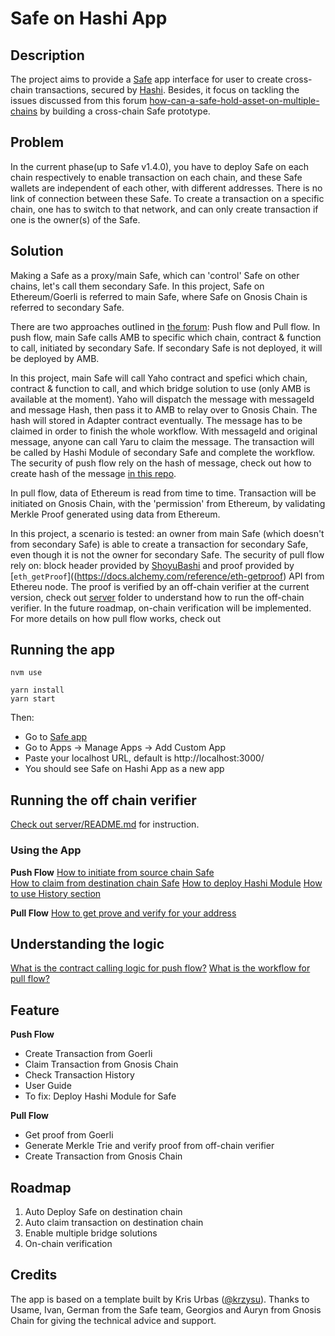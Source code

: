 # Safe on Hashi App

## Description

The project aims to provide a [Safe](https://safe.global/) app interface for user to create cross-chain transactions, secured by [Hashi](<(https://github.com/gnosis/hashi)>). Besides, it focus on tackling the issues discussed from this forum [how-can-a-safe-hold-asset-on-multiple-chains](https://forum.safe.global/t/how-can-a-safe-hold-asset-on-multiple-chains/2242) by building a cross-chain Safe prototype.

## Problem

In the current phase(up to Safe v1.4.0), you have to deploy Safe on each chain respectively to enable transaction on each chain, and these Safe wallets are independent of each other, with different addresses. There is no link of connection between these Safe.
To create a transaction on a specific chain, one has to switch to that network, and can only create transaction if one is the owner(s) of the Safe.

## Solution

Making a Safe as a proxy/main Safe, which can 'control' Safe on other chains, let's call them secondary Safe.
In this project, Safe on Ethereum/Goerli is referred to main Safe, where Safe on Gnosis Chain is referred to secondary Safe.

There are two approaches outlined in [the forum](https://forum.safe.global/t/how-can-a-safe-hold-asset-on-multiple-chains/2242): Push flow and Pull flow.
In push flow, main Safe calls AMB to specific which chain, contract & function to call, initiated by secondary Safe. If secondary Safe is not deployed, it will be deployed by AMB.

In this project, main Safe will call Yaho contract and spefici which chain, contract & function to call, and which bridge solution to use (only AMB is available at the moment). Yaho will dispatch the message with messageId and message Hash, then pass it to AMB to relay over to Gnosis Chain. The hash will stored in Adapter contract eventually.
The message has to be claimed in order to finish the whole workflow. With messageId and original message, anyone can call Yaru to claim the message. The transaction will be called by Hashi Module of secondary Safe and complete the workflow.
The security of push flow rely on the hash of message, check out how to create hash of the message [in this repo](https://github.com/gnosis/hashi/blob/main/packages/evm/contracts/utils/MessageHashCalculator.sol#L13-L21).

In pull flow, data of Ethereum is read from time to time. Transaction will be initiated on Gnosis Chain, with the 'permission' from Ethereum, by validating Merkle Proof generated using data from Ethereum.

In this project, a scenario is tested: an owner from main Safe (which doesn't from secondary Safe) is able to create a transaction for secondary Safe, even though it is not the owner for secondary Safe.
The security of pull flow rely on: block header provided by [ShoyuBashi](https://docs.gnosischain.com/bridges/hashi/#goerli---gnosis-chain) and proof provided by [`eth_getProof`]((https://docs.alchemy.com/reference/eth-getproof) API from Ethereu node.
The proof is verified by an off-chain verifier at the current version, check out [server](./server/README.MD) folder to understand how to run the off-chain verifier. In the future roadmap, on-chain verification will be implemented.
For more details on how pull flow works, check out

## Running the app

```
nvm use
```

```
yarn install
yarn start
```

Then:

- Go to [Safe app](https://safe.global/)
- Go to Apps -> Manage Apps -> Add Custom App
- Paste your localhost URL, default is http://localhost:3000/
- You should see Safe on Hashi App as a new app

## Running the off chain verifier

[Check out server/README.md](./server/README.MD) for instruction.

### Using the App

**Push Flow**
[How to initiate from source chain Safe](/doc/Instruction.md#initiate-transactation-on-source-chain)  
[How to claim from destination chain Safe](/doc/Instruction.md#claim-transaction-on-destination-chain)
[How to deploy Hashi Module](/doc/Instruction.md#how-to-deploy-hashi-module)
[How to use History section](/doc/Instruction.md#how-to-use-history-section)

**Pull Flow**
[How to get prove and verify for your address]()

## Understanding the logic

[What is the contract calling logic for push flow?](/doc/PullFlowLogic.md#understanding-the-workflow)
[What is the workflow for pull flow?](/doc/PullFlowLogic.md)

## Feature

**Push Flow**

- Create Transaction from Goerli
- Claim Transaction from Gnosis Chain
- Check Transaction History
- User Guide
- To fix: Deploy Hashi Module for Safe

**Pull Flow**

- Get proof from Goerli
- Generate Merkle Trie and verify proof from off-chain verifier
- Create Transaction from Gnosis Chain

## Roadmap

1. Auto Deploy Safe on destination chain
2. Auto claim transaction on destination chain
3. Enable multiple bridge solutions
4. On-chain verification

## Credits

The app is based on a template built by Kris Urbas ([@krzysu](https://twitter.com/krzysu)).
Thanks to Usame, Ivan, German from the Safe team, Georgios and Auryn from Gnosis Chain for giving the technical advice and support.
